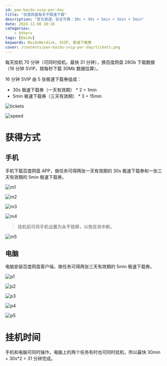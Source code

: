 ```yaml
---
id: pan-baidu-svip-per-day
title: "百度网盘每天不限速下载"
description: "官方渠道，安全可靠：30s + 30s + 5min + 5min + 5min"
date: 2024.12.08 10:26
categories:
    - Others
tags: [Baidu]
keywords: BaiduNetdisk, SVIP, 极速下载券
cover: /contents/pan-baidu-svip-per-day/tickets.png
---
```


每天挂机 70 分钟（可同时挂机，最快 31 分钟），换百度网盘 28Gb 下载数据（16 分钟 SVIP，按每秒下载 30Mb 数据估算）。

16 分钟 SVIP 由 5 张极速下载券组成：

- 30s 极速下载券（一天有效期） * 2 = 1min
- 5min 极速下载券（三天有效期） * 3 = 15min

![tickets](/contents/pan-baidu-svip-per-day/tickets.png)

![speed](/contents/pan-baidu-svip-per-day/speed.png)

# 获得方式

## 手机

手机下载百度网盘 APP，做任务可得两张一天有效期的 30s 极速下载券和一张三天有效期的 5min 极速下载券。

![m1](/contents/pan-baidu-svip-per-day/m1.png)

![m2](/contents/pan-baidu-svip-per-day/m2.png)

![m3](/contents/pan-baidu-svip-per-day/m3.jpeg)

![m4](/contents/pan-baidu-svip-per-day/m4.png)

> 挂机前可将手机设置为永不锁屏，以免任务中断。

![m5](/contents/pan-baidu-svip-per-day/m5.png)

## 电脑

电脑安装百度网盘客户端，做任务可得两张三天有效期的 5min 极速下载券。

![p1](/contents/pan-baidu-svip-per-day/p1.png)

![p2](/contents/pan-baidu-svip-per-day/p2.png)

![p3](/contents/pan-baidu-svip-per-day/p3.png)

![p4](/contents/pan-baidu-svip-per-day/p4.png)

![p5](/contents/pan-baidu-svip-per-day/p5.png)

# 挂机时间

手机和电脑可同时操作，电脑上的两个任务有时也可同时挂机，所以最快 30min + 30s*2 = 31 分钟完成。
